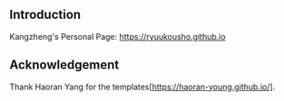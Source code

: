 ## Introduction
Kangzheng's Personal Page:
https://ryuukousho.github.io

## Acknowledgement
Thank Haoran Yang for the templates[https://haoran-young.github.io/].

